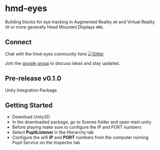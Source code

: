 # hmd-eyes

Building blocks for eye tracking in Augmented Reality `AR` and Virtual Reality `VR` or more generally Head Mounted Displays `HMD`.

## Connect

Chat with the hmd-eyes community here [![Gitter](https://badges.gitter.im/pupil-labs/hmd-eyes.svg)](https://gitter.im/pupil-labs/hmd-eyes?utm_source=badge&utm_medium=badge&utm_campaign=pr-badge)

Join the [google group](https://groups.google.com/forum/#!forum/hmd-eyes) to discuss ideas and stay updated. 

## Pre-release v0.1.0
Unity Integration Package

## Getting Started

- Download Unity3D
- In the downloaded package, go to Scenes folder and open main.unity
- Before playing make sure to configure the IP and PORT numbers
- Select **PupilListener** in the Hierarchy tab
- Configure the wifi **IP** and **PORT** numbers from the computer running Pupil Service on the Inspector tab 	